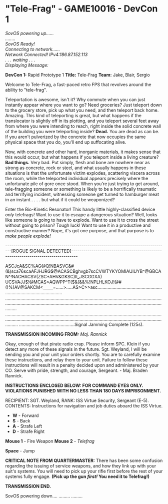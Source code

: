 # **"Tele-Frag" - GAME10016 - DevCon 1**

_SovOS powering up...…  
.....…  
SovOS Ready!  
Connecting to network...…  
Network Connected! IPv4:186.87.152.113  
. . . waiting . . .  
Displaying Message:_  

**DevCon 1:** Rapid Prototype 1
**Title:** Tele-Frag
**Team:** Jake, Blair, Sergio

Welcome to Tele-Frag, a fast-paced retro FPS that revolves around the ability to "tele-frag". 

Teleportation is awesome, isn't it? Why commute when you can just instantly appear where you want to go? Need groceries? Just teleport down to the grocery store, pick up what you need, and then teleport back home. Amazing. This kind of teleporting is great, but what happens if the translocator is slightly off in its plotting, and you teleport several feet away from where you were intending to reach, right inside the solid concrete wall of the building you were teleporting inside? **Dead.** You are dead as can be. If you aren't pulverized by the concrete that now occupies the same physical space that you do, you'll end up suffocating alive. 

Now, with concrete and other hard, inorganic materials, it makes sense that this would occur, but what happens if you teleport inside a living creature? **Bad things.** Very bad. Put simply, flesh and bone are nowhere near as strong as concrete, rock or steel, and what usually happens in these situations is that the unfortunate victim explodes, scattering viscera across the room, while the teleported individual appears precisely where the unfortunate pile of gore once stood. When you're just trying to get around, tele-fragging someone or something is likely to be a horrifically traumatic and terrifying incident, witnessing someone get turned to hamburger meat in an instant . . . . but what if it could be weaponized? 

Enter the Bio-Kinetic Resonator! This handy little highly-classified device _only_ telefrags! Want to use it to escape a dangerous situation? Well, looks like someone is going to have to explode. Want to use it to cross the street without going to prison? Tough luck! Want to use it in a productive and constructive manner? Nope, it's got one purpose, and that purpose is to _make people explode!_ 

---------------------------------------------------------------------------------[ROGUE SIGNAL DETECTED]---------------------------------------------------------------------------------

ASCJcA&SC%AG@Q!NBASVC&#(&)sca76scaAFJHJRG$@ACASCBghvgb7scCVWTYKYOMIAUIUYB^@GBCAN^!NACHACSV(ZSC*AHV&GKSC)II_JSCGGXA)
UCSVAJJ$!@MCAS<AQWPP^T($&(&&%!NPLHLKOJ!@#()%)AV@SAKCM<_____=......>.....AS>C>>asc.............................................................................................…
..............................................................................................................................................................................................................................................................…
...............................................................................................................................................................................................................................................................…
............................................Signal Jamming Complete (125s).

**TRANSMISSION INCOMING FROM:** _Maj. Rannick_ 

Okay, enough of that pirate radio crap. Please inform SPC. Klein if you detect any more of these signals in the future. Sgt. Weyland, I will be sending you and your unit your orders shortly. You are to carefully examine these instructions, and relay them to your unit. Failure to follow these instructions will result in a penalty decided upon and administered by your CO. Serve with pride, strength, and courage, Sergeant. - Maj. Braden Rannick. 

**INSTRUCTIONS ENCLOSED BELOW: FOR COMMAND EYES ONLY. VIOLATIONS PUNISHED WITH NO LESS THAN 180 DAYS IMPRISONMENT.**

RECIPIENT: SGT. Weyland, 
RANK: ISS Virtue Security, Sergeant (E-5). 
CONTENTS: Instructions for navigation and job duties aboard the ISS Virtue. 

- **W** - Forward
- **S** - Back
- **A** - Strafe Left
- **D** - Strafe Right

**Mouse 1** - Fire Weapon
**Mouse 2** - _Telefrag_ 

**Space** - Jump

**CRITICAL NOTE FROM QUARTERMASTER:** There has been some confusion regarding the issuing of service weapons, and how they link up with your suit's systems. You will need to pick up your rifle first before the rest of your systems fully engage. **(Pick up the gun _first!_ You need it to Telefrag!)**

**TRANSMISSION END.**

SovOS powering down.…
......…
.........
